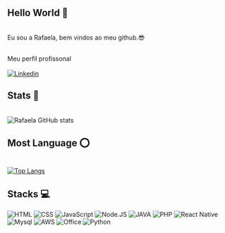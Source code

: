 ## Hello World 👋

<br> Eu sou a Rafaela, bem vindos ao meu github.😎 </br>

<br> Meu perfil profissonal</br>
<br>[![Linkedin](https://img.shields.io/badge/LinkedIn-0077B5?style=for-the-badge&logo=linkedin&logoColor=white/)](www.linkedin.com/rafaela-lino)</br>

## Stats 🚀
<br>![Rafaela GitHub stats](https://github-readme-stats.vercel.app/api?username=rafaelalino01&show_icons=true&theme=radical)</br>

## Most Language ⭕
<br>[![Top Langs](https://github-readme-stats.vercel.app/api/top-langs/?username=rafaelalino01&layout=pie)](https://github.com/anuraghazra/github-readme-stats) </br>

## Stacks 💻
![HTML](https://img.shields.io/badge/HTML5-E34F26?style=for-the-badge&logo=html5&logoColor=white) 
![CSS](https://img.shields.io/badge/CSS-239120?&style=for-the-badge&logo=css3&logoColor=white)
![JavaScript](https://img.shields.io/badge/JavaScript-323330?style=for-the-badge&logo=javascript&logoColor=F7DF1E)
![Node.JS](https://img.shields.io/badge/Node.js-43853D?style=for-the-badge&logo=node.js&logoColor=white)
![JAVA](https://img.shields.io/badge/Java-ED8B00?style=for-the-badge&logo=openjdk&logoColor=white)
![PHP](https://img.shields.io/badge/PHP-777BB4?style=for-the-badge&logo=php&logoColor=white)
![React Native](https://img.shields.io/badge/React_Native-20232A?style=for-the-badge&logo=react&logoColor=61DAFB)
![Mysql](https://img.shields.io/badge/MySQL-00000F?style=for-the-badge&logo=mysql&logoColor=white)
![AWS](https://img.shields.io/badge/Amazon_AWS-232F3E?style=for-the-badge&logo=amazon-aws&logoColor=white)
![Office](https://img.shields.io/badge/Microsoft_Office-D83B01?style=for-the-badge&logo=microsoft-office&logoColor=white)
![Python](https://img.shields.io/badge/Python-14354C?style=for-the-badge&logo=python&logoColor=white)



